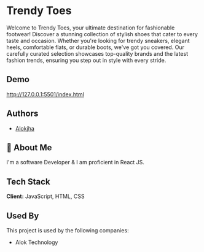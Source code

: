 
# Trendy Toes
Welcome to Trendy Toes, your ultimate destination for fashionable footwear! Discover a stunning collection of stylish shoes that cater to every taste and occasion. Whether you're looking for trendy sneakers, elegant heels, comfortable flats, or durable boots, we've got you covered. Our carefully curated selection showcases top-quality brands and the latest fashion trends, ensuring you step out in style with every stride.



## Demo

http://127.0.0.1:5501/index.html


## Authors

- [Alokjha](https://www.github.com/Alokjha1999)


## 🚀 About Me
I'm a software Developer & I am proficient in React JS.


## Tech Stack

**Client:** JavaScript, HTML, CSS




## Used By

This project is used by the following companies:

- Alok Technology


